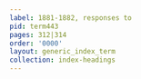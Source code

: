 ```yaml
---
label: 1881-1882, responses to
pid: term443
pages: 312|314
order: '0000'
layout: generic_index_term
collection: index-headings
---
```

